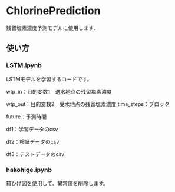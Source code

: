 # ChlorinePrediction

残留塩素濃度予測モデルに使用します．

## 使い方
### LSTM.ipynb
LSTMモデルを学習するコードです。

wtp_in：目的変数1　送水地点の残留塩素濃度

wtp_out：目的変数2　受水地点の残留塩素濃度
time_steps：ブロック

future：予測時間

df1：学習データのcsv

df2：検証データのcsv

df3：テストデータのcsv


### hakohige.ipynb
箱ひげ図を使用して、異常値を削除します。
